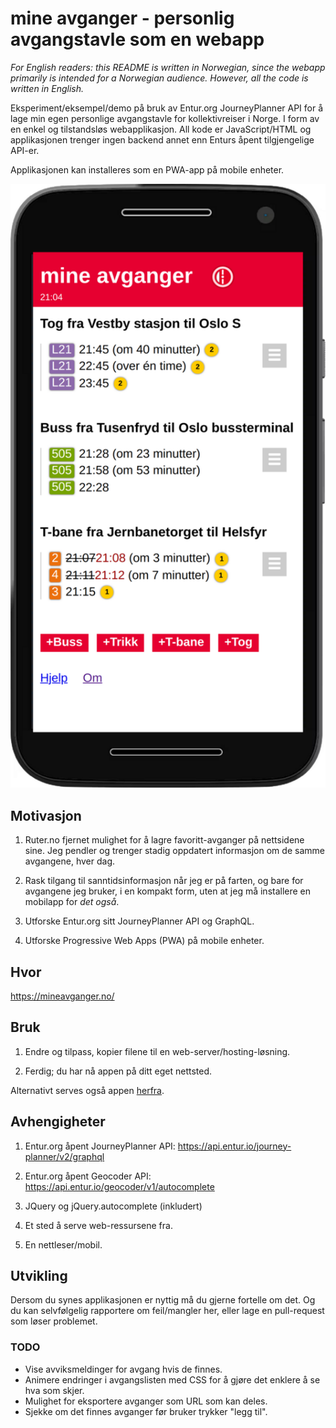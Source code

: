 # mine avganger - personlig avgangstavle som en webapp

*For English readers: this README is written in Norwegian, since the webapp
primarily is intended for a Norwegian audience. However, all the code is written
in English.*

Eksperiment/eksempel/demo på bruk av Entur.org JourneyPlanner API for å lage min
egen personlige avgangstavle for kollektivreiser i Norge. I form av en enkel og
tilstandsløs webapplikasjon. All kode er JavaScript/HTML og applikasjonen
trenger ingen backend annet enn Enturs åpent tilgjengelige API-er.

Applikasjonen kan installeres som en PWA-app på mobile enheter.

![Screenshot](mineavganger_mobile_screenshot.png)

## Motivasjon

1. Ruter.no fjernet mulighet for å lagre favoritt-avganger på nettsidene sine.
   Jeg pendler og trenger stadig oppdatert informasjon om de samme avgangene,
   hver dag.
  
2. Rask tilgang til sanntidsinformasjon når jeg er på farten, og bare for
   avgangene jeg bruker, i en kompakt form, uten at jeg må installere en
   mobilapp for *det også*.

3. Utforske Entur.org sitt JourneyPlanner API og GraphQL.

4. Utforske Progressive Web Apps (PWA) på mobile enheter.


## Hvor

https://mineavganger.no/

## Bruk

1. Endre og tilpass, kopier filene til en web-server/hosting-løsning.

2. Ferdig; du har nå appen på ditt eget nettsted.

Alternativt serves også appen <a href="https://mineavganger.no/">herfra</a>.

## Avhengigheter

1. Entur.org åpent JourneyPlanner API: https://api.entur.io/journey-planner/v2/graphql

2. Entur.org åpent Geocoder API: https://api.entur.io/geocoder/v1/autocomplete

3. JQuery og jQuery.autocomplete (inkludert)

4. Et sted å serve web-ressursene fra.

5. En nettleser/mobil.

## Utvikling

Dersom du synes applikasjonen er nyttig må du gjerne fortelle om det. Og du kan
selvfølgelig rapportere om feil/mangler her, eller lage en pull-request som
løser problemet. 

### TODO

- Vise avviksmeldinger for avgang hvis de finnes.
- Animere endringer i avgangslisten med CSS for å gjøre det enklere å se hva som
  skjer.
- Mulighet for eksportere avganger som URL som kan deles.
- Sjekke om det finnes avganger før bruker trykker "legg til".

